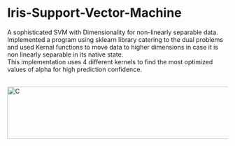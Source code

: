 # Iris-Support-Vector-Machine
A sophisticated SVM with Dimensionality for non-linearly separable data. <br>
Implemented a program using sklearn library catering to the dual problems and used Kernal functions to move data to higher dimensions in case it is non linearly separable in its native state. <br>
This implementation uses 4 different kernels to find the most optimized values of alpha for high prediction confidence.
<br><br>

<img src="https://user-images.githubusercontent.com/83841336/147871935-8c187550-1576-4d7a-b1d0-54886d63ee87.png" alt="C" width="1200" height="120"/>
